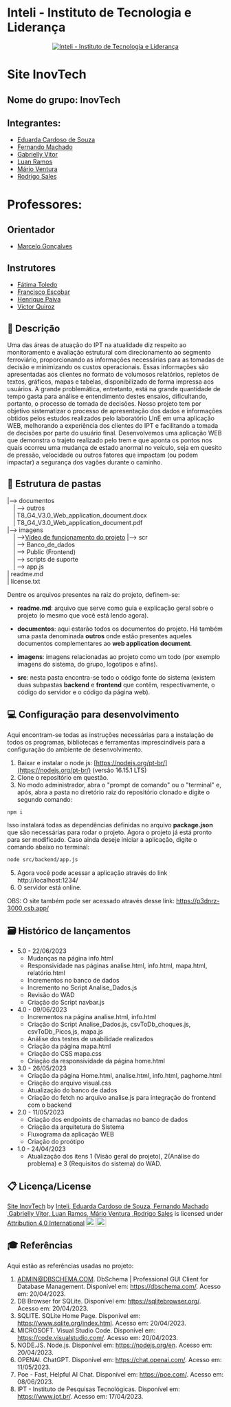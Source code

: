 # Inteli - Instituto de Tecnologia e Liderança 

<p align="center">
<a href= "https://www.inteli.edu.br/"><img src="https://www.inteli.edu.br/wp-content/uploads/2022/04/28103439/Logo-Container.png" alt="Inteli - Instituto de Tecnologia e Liderança" border="0"></a>
</p>

# Site InovTech

## Nome do grupo: InovTech

## Integrantes:
- <a href="https://www.linkedin.com/in/eduarda-cardoso-de-souza-8bb802268/">Eduarda Cardoso de Souza</a> 
- <a href="https://www.linkedin.com/in/fernando-machado-84673a212/">Fernando Machado</a>
- <a href="https://www.linkedin.com/in/gabriellysilvavitor/">Gabrielly Vitor</a>
- <a href="https://www.linkedin.com/in/luan-ramos-de-mello-253b28268/">Luan Ramos</a> 
- <a href="https://www.linkedin.com/">Mário Ventura</a> 
- <a href="https://www.linkedin.com/in/rodrigo-sales-07/">Rodrigo Sales</a>

# Professores:
## Orientador

- <a href="https://www.linkedin.com/in/marcelo-gon%C3%A7alves-phd-a550652/">Marcelo Gonçalves</a>

## Instrutores

- <a href="https://www.linkedin.com/in/fatima-toledo/">Fátima Toledo</a>
- <a href="https://www.linkedin.com/in/francisco-escobar">Francisco Escobar</a>
- <a href="https://www.linkedin.com/in/henrique-mohallem-paiva-6854b460/">Henrique Paiva</a>
- <a href="https://www.linkedin.com/in/victorbarq">Victor Quiroz</a>

## 📝 Descrição

Uma das áreas de atuação do IPT na atualidade diz respeito ao monitoramento e avaliação estrutural com direcionamento ao segmento ferroviário, proporcionando as informações necessárias para as tomadas de decisão e minimizando os custos operacionais. Essas informações são apresentadas aos clientes no formato de volumosos relatórios, repletos de textos, gráficos, mapas e tabelas, disponibilizado de forma impressa aos usuários. A grande problemática, entretanto, está na grande quantidade de tempo gasta para análise e entendimento destes ensaios, dificultando, portanto, o processo de tomada de decisões.
Nosso projeto tem por objetivo sistematizar o processo de apresentação dos dados e informações obtidos pelos estudos realizados pelo laboratório LInE em uma aplicação WEB, melhorando a experiência dos clientes do IPT e facilitando a tomada de decisões por parte do usuário final. Desenvolvemos uma aplicação WEB que demonstra o trajeto realizado pelo trem e que aponta os pontos nos quais ocorreu uma mudança de estado anormal no veículo, seja em quesito de pressão, velocidade ou outros fatores que impactam (ou podem impactar) a segurança dos vagões durante o caminho.


## 📁 Estrutura de pastas

|--> documentos<br>
  &emsp;| --> outros <br>
  &emsp;| T8_G4_V3.0_Web_application_document.docx<br>
  &emsp;| T8_G4_V3.0_Web_application_document.pdf<br>
|--> imagens<br>
  &emsp;| --><a href="https://www.youtube.com/watch?v=PizoBUokD04">Vídeo de funcionamento do projeto</a>
|--> scr<br>
  &emsp;| --> Banco_de_dados <br>
  &emsp;| --> Public (Frontend) <br>
  &emsp;| --> scripts de suporte <br>
  &emsp;| --> app.js <br>
| readme.md<br>
| license.txt

Dentre os arquivos presentes na raiz do projeto, definem-se:

- <b>readme.md</b>: arquivo que serve como guia e explicação geral sobre o projeto (o mesmo que você está lendo agora).

- <b>documentos</b>: aqui estarão todos os documentos do projeto. Há também uma pasta denominada <b>outros</b> onde estão presentes aqueles documentos complementares ao <b>web application document</b>.

- <b>imagens</b>: imagens relacionadas ao projeto como um todo (por exemplo imagens do sistema, do grupo, logotipos e afins).

- <b>src</b>: nesta pasta encontra-se todo o código fonte do sistema (existem duas subpastas <b>backend</b> e <b>frontend</b> que contêm, respectivamente, o código do servidor e o código da página web).

## 💻 Configuração para desenvolvimento

Aqui encontram-se todas as instruções necessárias para a instalação de todos os programas, bibliotecas e ferramentas imprescindíveis para a configuração do ambiente de desenvolvimento.

1.  Baixar e instalar o node.js:  [https://nodejs.org/pt-br/](https://nodejs.org/pt-br/) (versão 16.15.1 LTS)
2. Clone o repositório em questão.
3.  No modo administrador, abra o "prompt de comando" ou o "terminal" e, após,  abra a pasta no diretório raiz do repositório clonado e digite o segundo comando:

```sh
npm i
```

Isso instalará todas as dependências definidas no arquivo <b>package.json</b> que são necessárias para rodar o projeto. Agora o projeto já está pronto para ser modificado. Caso ainda deseje iniciar a aplicação, digite o comando abaixo no terminal:

```sh
node src/backend/app.js
```
5. Agora você pode acessar a aplicação através do link http://localhost:1234/
6. O servidor está online.

OBS: O site também pode ser acessado através desse link: https://p3dnrz-3000.csb.app/


## 🗃 Histórico de lançamentos

* 5.0 - 22/06/2023
    * Mudanças na página info.html
    * Responsividade nas páginas analise.html, info.html, mapa.html, relatório.html
    * Incrementos no banco de dados
    * Incremento no Script Analise_Dados.js
    * Revisão do WAD
    * Criação do Script navbar.js
* 4.0 - 09/06/2023
    * Incrementos na página analise.html, info.html
    * Criação do Script Analise_Dados.js, csvToDb_choques.js, csvToDb_Picos,js, mapa.js
    * Análise dos testes de usabilidade realizados
    * Criação da página mapa.html
    * Criação do CSS mapa.css
    * Criação da responsividade da página home.html
* 3.0 - 26/05/2023
    * Criação da página Home.html, analise.html, info.html, paghome.html 
    * Criação do arquivo visual.css
    * Atualização do banco de dados
    * Criação do fetch no arquivo analise.js para integração do frontend com o backend
* 2.0 - 11/05/2023
    * Criação dos endpoints de chamadas no banco de dados
    * Criação da arquitetura do Sistema
    * Fluxograma da aplicação WEB
    * Criação do proótipo
* 1.0 - 24/04/2023
    * Atualização dos itens 1 (Visão geral do projeto), 2(Análise do problema) e 3 (Requisitos do sistema) do WAD.



## 📋 Licença/License

<p xmlns:cc="http://creativecommons.org/ns#" xmlns:dct="http://purl.org/dc/terms/"><a property="dct:title" rel="cc:attributionURL" href="https://github.com/2023M2T8-Inteli/Projeto4">Site InovTech</a> by <a rel="cc:attributionURL dct:creator" property="cc:attributionName" href="https://github.com/2023M2T8-Inteli/Projeto4">Inteli, Eduarda Cardoso de Souza, Fernando Machado ,Gabrielly Vitor, Luan Ramos, Mário Ventura ,Rodrigo Sales</a> is licensed under <a href="http://creativecommons.org/licenses/by/4.0/?ref=chooser-v1" target="_blank" rel="license noopener noreferrer" style="display:inline-block;">Attribution 4.0 International<img style="height:22px!important;margin-left:3px;vertical-align:text-bottom;" src="https://mirrors.creativecommons.org/presskit/icons/cc.svg?ref=chooser-v1"><img style="height:22px!important;margin-left:3px;vertical-align:text-bottom;" src="https://mirrors.creativecommons.org/presskit/icons/by.svg?ref=chooser-v1"></a></p>

## 🎓 Referências

Aqui estão as referências usadas no projeto:

1. ADMIN@DBSCHEMA.COM. DbSchema | Professional GUI Client for Database Management. Disponível em: <https://dbschema.com/>. Acesso em: 20/04/2023.
2. DB Browser for SQLite. Disponível em: <https://sqlitebrowser.org/>. Acesso em: 20/04/2023.
3. SQLITE. SQLite Home Page. Disponível em: <https://www.sqlite.org/index.html>. Acesso em: 20/04/2023.
4. MICROSOFT. Visual Studio Code. Disponível em: <https://code.visualstudio.com/>. Acesso em: 20/04/2023.
5. NODE.JS. Node.js. Disponível em: <https://nodejs.org/en>. Acesso em: 20/04/2023.
6. OPENAI. ChatGPT. Disponível em: <https://chat.openai.com/>. Acesso em: 11/05/2023.
7. Poe - Fast, Helpful AI Chat. Disponível em: <https://poe.com/>. Acesso em: 08/06/2023.
8. IPT - Instituto de Pesquisas Tecnológicas. Disponível em: <https://www.ipt.br/>. Acesso em: 17/04/2023.

